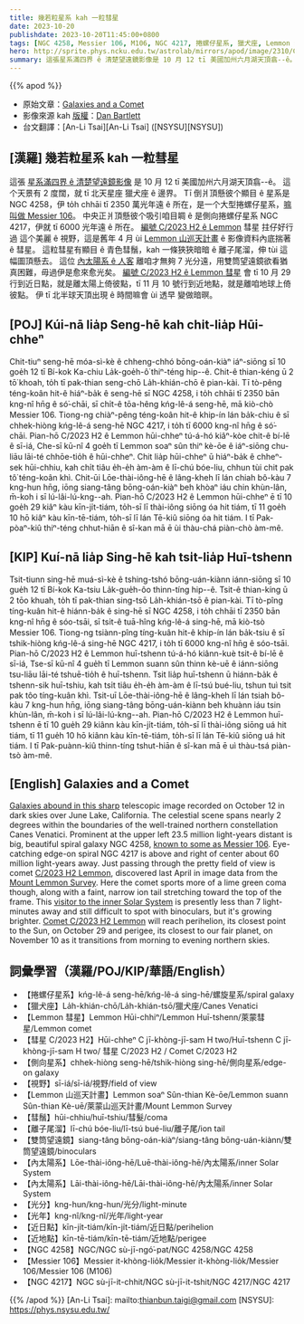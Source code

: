 ```yaml
---
title: 幾若粒星系 kah 一粒彗星
date: 2023-10-20
publishdate: 2023-10-20T11:45:00+0800
tags: [NGC 4258, Messier 106, M106, NGC 4217, 捲螺仔星系, 獵犬座, Lemmon 彗星, 彗星 C/2023 H2, 側向星系, Lemmon 山巡天計畫, 彗鬚, 離子尾溜, 雙筒望遠鏡, 光分, 光年, 近日點, 近地點, 內太陽系]
hero: http://sprite.phys.ncku.edu.tw/astrolab/mirrors/apod/image/2310/C2023H2LemmonGalaxies1024.jpg
summary: 這張星系滿四界 ê 清楚望遠鏡影像是 10 月 12 tī 美國加州六月湖天頂翕--ê。
---
```


{{% apod %}}

- 原始文章：[Galaxies and a Comet](https://apod.nasa.gov/apod/ap231020.html)
- 影像來源 kah [版權][copyright]：[Dan Bartlett](https://www.astrobin.com/users/h2ologg/)
- 台文翻譯：[An-Li Tsai][An-Li Tsai] ([NSYSU][NSYSU])

## [漢羅] 幾若粒星系 kah 一粒彗星
這張 [星系滿四界 ê 清楚望遠鏡影像][Galaxies abound in this sharp] 是 10 月 12 tī 美國加州六月湖天頂翕--ê。
這个天景有 2 度闊，就 tī 北天星座 獵犬座 ê 邊界。
Tī 倒爿頂懸彼个顯目 ê 星系是 NGC 4258，伊 to̍h chhāi tī 2350 萬光年遠 ê 所在，是一个大型捲螺仔星系，[嘛叫做 Messier 106][known to some as Messier 106]。
中央正爿頂懸彼个吸引咱目睭 ê 是側向捲螺仔星系 NGC 4217，伊就 tī 6000 光年遠 ê 所在。
[編號 C/2023 H2 ê Lemmon][C/2023 H2 Lemmon] 彗星 拄仔好行過 這个美麗 ê 視野，這是舊年 4 月 ùi [Lemmon 山巡天計畫][Mount Lemmon Survey] ê 影像資料內底揣著 ê 彗星。
這粒彗星有顯目 ê 青色彗鬚，kah 一條狹狹暗暗 ê 離子尾溜，伸 tùi 這幅圖頂懸去。
這位 [內太陽系 ê 人客][visitor to the inner Solar System] 離咱才無夠 7 光分遠，用雙筒望遠鏡欲看猶真困難，毋過伊是愈來愈光矣。
[編號 C/2023 H2 ê Lemmon 彗星][Comet C/2023 H2 Lemmon] 會 tī 10 月 29 行到近日點，就是離太陽上倚彼點，tī 11 月 10 號行到近地點，就是離咱地球上倚彼點。
伊 tī 北半球天頂出現 ê 時間嘛會 ùi 透早 變做暗暝。


## [POJ] Kúi-nā lia̍p Seng-hē kah chi̍t-lia̍p Hūi-chheⁿ
Chit-tiuⁿ seng-hē móa-sì-kè ê chheng-chhó bōng-oán-kiàⁿ iáⁿ-siōng sī 10 goe̍h 12 tī Bí-kok Ka-chiu La̍k-goe̍h-ô͘ thiⁿ-téng hip--ê.
Chit-ê thian-kéng ū 2 tō͘ khoah, to̍h tī pak-thian seng-chō La̍h-khián-chō ê pian-kài.
Tī tò-pêng téng-koân hit-ê hiáⁿ-ba̍k ê seng-hē sī NGC 4258, i to̍h chhāi tī 2350 bān kng-nî hn̄g ê só͘-chāi, sī chi̍t-ê tōa-hêng kńg-lê-á seng-hē, mā kiò-chò Messier 106.
Tiong-ng chiàⁿ-pêng téng-koân hit-ê khip-ín lán ba̍k-chiu ê sī chhek-hiòng kńg-lê-á seng-hē NGC 4217, i to̍h tī 6000 kng-nî hn̄g ê só͘-chāi.
Pian-hō C/2023 H2 ê Lemmon hūi-chheⁿ tú-á-hó kiâⁿ-kòe chit-ê bí-lē ê sī-iá, Che-sī kū-nî 4 goe̍h tī Lemmon soaⁿ sûn thiⁿ kè-ōe ê iáⁿ-siōng chu-liāu lāi-té chhōe-tio̍h ê hūi-chheⁿ.
Chit lia̍p hūi-chheⁿ ū hiáⁿ-ba̍k ê chheⁿ-sek hūi-chhiu, kah chi̍t tiâu e̍h-e̍h àm-àm ê lī-chú bóe-liu, chhun tùi chit pak tô͘ téng-koân khì.
Chit-ūi Lōe-thài-iông-hē ê lâng-kheh lī lán chiah bô-kàu 7 kng-hun hn̄g, iōng siang-tâng bōng-oán-kiàⁿ beh khòaⁿ iáu chin khùn-lân, m̄-koh i sī lú-lâi-lú-kng--ah.
Pian-hō C/2023 H2 ê Lemmon hūi-chheⁿ ē tī 10 goe̍h 29 kiâⁿ kàu kīn-ji̍t-tiám, to̍h-sī lī thài-iông siōng óa hit tiám, tī 11 goe̍h 10 hō kiâⁿ kàu kīn-tē-tiám, to̍h-sī lī lán Tē-kiû siōng óa hit tiám.
I tī Pak-pòaⁿ-kiû thiⁿ-téng chhut-hiān ê sî-kan mā ē ùi thàu-chá piàn-chò àm-mê.

## [KIP] Kuí-nā lia̍p Sing-hē kah tsi̍t-lia̍p Huī-tshenn
Tsit-tiunn sing-hē muá-sì-kè ê tshing-tshó bōng-uán-kiànn iánn-siōng sī 10 gue̍h 12 tī Bí-kok Ka-tsiu La̍k-gue̍h-ôo thinn-tíng hip--ê.
Tsit-ê thian-kíng ū 2 tōo khuah, to̍h tī pak-thian sing-tsō La̍h-khián-tsō ê pian-kài.
Tī tò-pîng tíng-kuân hit-ê hiánn-ba̍k ê sing-hē sī NGC 4258, i to̍h chhāi tī 2350 bān kng-nî hn̄g ê sóo-tsāi, sī tsi̍t-ê tuā-hîng kńg-lê-á sing-hē, mā kiò-tsò Messier 106.
Tiong-ng tsiànn-pîng tíng-kuân hit-ê khip-ín lán ba̍k-tsiu ê sī tshik-hiòng kńg-lê-á sing-hē NGC 4217, i to̍h tī 6000 kng-nî hn̄g ê sóo-tsāi.
Pian-hō C/2023 H2 ê Lemmon huī-tshenn tú-á-hó kiânn-kuè tsit-ê bí-lē ê sī-iá, Tse-sī kū-nî 4 gue̍h tī Lemmon suann sûn thinn kè-uē ê iánn-siōng tsu-liāu lāi-té tshuē-tio̍h ê huī-tshenn.
Tsit lia̍p huī-tshenn ū hiánn-ba̍k ê tshenn-sik huī-tshiu, kah tsi̍t tiâu e̍h-e̍h àm-àm ê lī-tsú bué-liu, tshun tuì tsit pak tôo tíng-kuân khì.
Tsit-uī Lōe-thài-iông-hē ê lâng-kheh lī lán tsiah bô-kàu 7 kng-hun hn̄g, iōng siang-tâng bōng-uán-kiànn beh khuànn iáu tsin khùn-lân, m̄-koh i sī lú-lâi-lú-kng--ah.
Pian-hō C/2023 H2 ê Lemmon huī-tshenn ē tī 10 gue̍h 29 kiânn kàu kīn-ji̍t-tiám, to̍h-sī lī thài-iông siōng uá hit tiám, tī 11 gue̍h 10 hō kiânn kàu kīn-tē-tiám, to̍h-sī lī lán Tē-kiû siōng uá hit tiám.
I tī Pak-puànn-kiû thinn-tíng tshut-hiān ê sî-kan mā ē uì thàu-tsá piàn-tsò àm-mê.

## [English] Galaxies and a Comet
[Galaxies abound in this sharp][Galaxies abound in this sharp] telescopic image recorded on October 12 in dark skies over June Lake, California.
The celestial scene spans nearly 2 degrees within the boundaries of the well-trained northern constellation Canes Venatici.
Prominent at the upper left 23.5 million light-years distant is big, beautiful spiral galaxy NGC 4258, [known to some as Messier 106][known to some as Messier 106].
Eye-catching edge-on spiral NGC 4217 is above and right of center about 60 million light-years away.
Just passing through the pretty field of view is comet [C/2023 H2 Lemmon][C/2023 H2 Lemmon], discovered last April in image data from the [Mount Lemmon Survey][Mount Lemmon Survey].
Here the comet sports more of a lime green coma though, along with a faint, narrow ion tail stretching toward the top of the frame.
This [visitor to the inner Solar System][visitor to the inner Solar System] is presently less than 7 light-minutes away and still difficult to spot with binoculars, but it's growing brighter.
[Comet C/2023 H2 Lemmon][Comet C/2023 H2 Lemmon] will reach perihelion, its closest point to the Sun, on October 29 and perigee, its closest to our fair planet, on November 10 as it transitions from morning to evening northern skies.

## 詞彙學習（漢羅/POJ/KIP/華語/English）
- 【捲螺仔星系】kńg-lê-á seng-hē/kńg-lê-á sing-hē/螺旋星系/spiral galaxy
- 【獵犬座】La̍h-khián-chō/La̍h-khián-tsō/獵犬座/Canes Venatici
- 【Lemmon 彗星】Lemmon Hūi-chhiⁿ/Lemmon Huī-tshenn/萊蒙彗星/Lemmon comet
- 【彗星 C/2023 H2】Hūi-chheⁿ C jī-khòng-jī-sam H two/Huī-tshenn C jī-khòng-jī-sam H two/ 彗星 C/2023 H2 / Comet C/2023 H2
- 【側向星系】chhek-hiòng seng-hē/tshik-hiòng sing-hē/側向星系/edge-on galaxy
- 【視野】sī-iá/sī-iá/視野/field of view
- 【Lemmon 山巡天計畫】Lemmon soaⁿ Sûn-thian Kè-ōe/Lemmon suann Sûn-thian Kè-uē/萊蒙山巡天計畫/Mount Lemmon Survey
- 【彗鬚】hūi-chhiu/huī-tshiu/彗髮/coma
- 【離子尾溜】lī-chú bóe-liu/lī-tsú bué-liu/離子尾/ion tail
- 【雙筒望遠鏡】siang-tâng bōng-oán-kiàⁿ/siang-tâng bōng-uán-kiànn/雙筒望遠鏡/binoculars
- 【內太陽系】Lōe-thài-iông-hē/Luē-thài-iông-hē/內太陽系/inner Solar System
- 【內太陽系】Lāi-thài-iông-hē/Lāi-thài-iông-hē/內太陽系/inner Solar System
- 【光分】kng-hun/kng-hun/光分/light-minute
- 【光年】kng-nî/kng-nî/光年/light-year
- 【近日點】kīn-ji̍t-tiám/kīn-ji̍t-tiám/近日點/perihelion
- 【近地點】kīn-tē-tiám/kīn-tē-tiám/近地點/perigee
- 【NGC 4258】NGC/NGC sù-jī-ngó͘-pat/NGC 4258/NGC 4258
- 【Messier 106】Messier it-khòng-lio̍k/Messier it-khòng-lio̍k/Messier 106/Messier 106 (M106)
- 【NGC 4217】NGC sù-jī-it-chhit/NGC sù-jī-it-tshit/NGC 4217/NGC 4217

{{% /apod %}}
[An-Li Tsai]: mailto:thianbun.taigi@gmail.com
[NSYSU]: https://phys.nsysu.edu.tw/

[copyright]: https://apod.nasa.gov/apod/fap/lib/about_apod.html#srapply
[License]: https://creativecommons.org/licenses/by/2.0/

[Galaxies abound in this sharp]:https://www.astrobin.com/x6l4sy/B/
[known to some as Messier 106]:https://apod.nasa.gov/apod/ap200501.html
[C/2023 H2 Lemmon]:http://astro.vanbuitenen.nl/comet/2023H2
[Mount Lemmon Survey]:https://en.wikipedia.org/wiki/Mount_Lemmon_Survey
[visitor to the inner Solar System]:https://science.nasa.gov/solar-system/comets/
[Comet C/2023 H2 Lemmon]:https://theskylive.com/c2023h2-info
